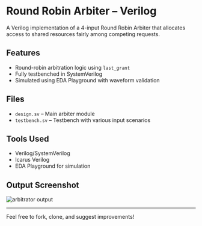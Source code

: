 # Round Robin Arbiter – Verilog

A Verilog implementation of a 4-input Round Robin Arbiter that allocates access to shared resources fairly among competing requests.

##  Features
- Round-robin arbitration logic using `last_grant`
- Fully testbenched in SystemVerilog
- Simulated using EDA Playground with waveform validation

##  Files
- `design.sv` – Main arbiter module
- `testbench.sv` – Testbench with various input scenarios

##  Tools Used
- Verilog/SystemVerilog
- Icarus Verilog
- EDA Playground for simulation

##  Output Screenshot
![arbitrator output](https://github.com/user-attachments/assets/42a80ea7-ea5f-422b-adf0-53eeba1a1f1c)
    
---

Feel free to fork, clone, and suggest improvements!
